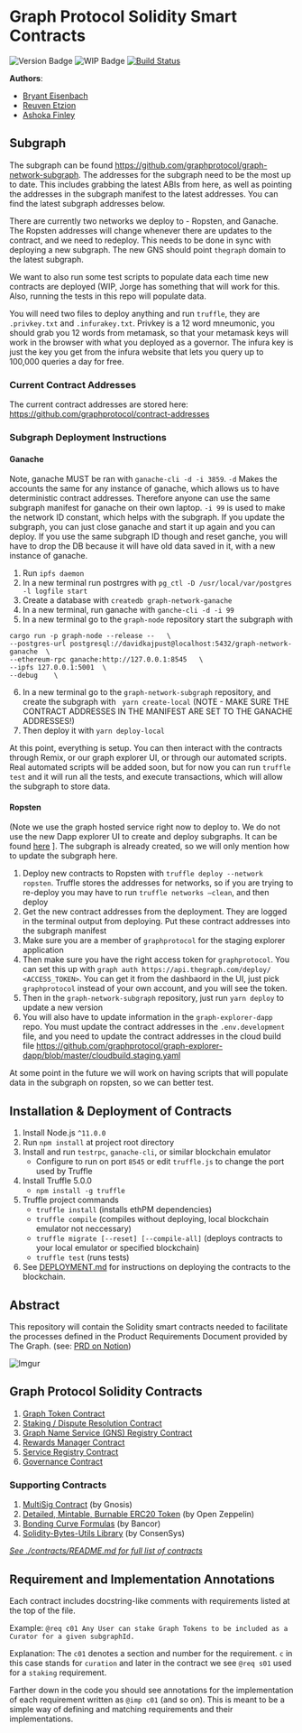 # Graph Protocol Solidity Smart Contracts

![Version Badge](https://img.shields.io/badge/version-1.0.0-lightgrey.svg)
![WIP Badge](https://img.shields.io/badge/status-POC-blue.svg)
[![Build Status](https://travis-ci.com/graphprotocol/contracts.svg?token=wbxCaTb68vuvzoN4HDgt&branch=master)](https://travis-ci.com/graphprotocol/contracts)

**Authors**:
 - [Bryant Eisenbach](https://github.com/fubuloubu)
 - [Reuven Etzion](https://github.com/retzion)
 - [Ashoka Finley](https://github.com/shkfnly)
 
## Subgraph 
The subgraph can be found https://github.com/graphprotocol/graph-network-subgraph. The addresses
for the subgraph need to be the most up to date. This includes grabbing the latest ABIs from here,
as well as pointing the addresses in the subgraph manifest to the latest addresses. You can find 
the latest subgraph addresses below. 

There are currently two networks we deploy to - Ropsten, and Ganache. The Ropsten addresses will
change whenever there are updates to the contract, and we need to redeploy. This needs to be 
done in sync with deploying a new subgraph. The new GNS should point `thegraph` domain to the
latest subgraph.

We want to also run some test scripts to populate data each time new contracts are deployed (WIP, 
Jorge has something that will work for this. Also, running the tests in this repo will populate 
data. 

You will need two  files to deploy anything and run `truffle`, they are `.privkey.txt` and 
`.infurakey.txt`. Privkey is a 12 word mneumonic, you should grab you 12 words from metamask, so 
that your metamask keys will work in the browser with what you deployed as a governor. The infura
key is just the key you get from the infura website that lets you query up to 100,000 queries a day
for free.

### Current Contract Addresses
The current contract addresses are stored here: https://github.com/graphprotocol/contract-addresses
  
### Subgraph Deployment Instructions
#### Ganache
 Note, ganache MUST be ran with `ganache-cli -d -i 3859`. `-d` Makes the accounts the same for any
 instance of ganache, which allows us to have deterministic contract addresses. Therefore anyone can
 use the same subgraph manifest for ganache on their own laptop. `-i 99` is used to make the 
 network ID constant, which helps with the subgraph. If you update the subgraph, you can just
 close ganache and start it up again and you can deploy. If you use the same subgraph ID though and
 reset ganche, you will have to drop the DB because it will have old data saved in it, with a new
 instance of ganache.

1. Run `ipfs daemon`
2. In a new terminal run postrgres with `pg_ctl -D /usr/local/var/postgres -l logfile start`
3. Create a database with `createdb graph-network-ganache`
4. In a new terminal, run ganache with `ganche-cli -d -i 99`
5. In a new terminal go to the `graph-node` repository start the subgraph with
 ```
 cargo run -p graph-node --release --   \
 --postgres-url postgresql://davidkajpust@localhost:5432/graph-network-ganache  \
 --ethereum-rpc ganache:http://127.0.0.1:8545   \
 --ipfs 127.0.0.1:5001  \
 --debug    \
 ```
6. In a new terminal go to the `graph-network-subgraph` repository, and create the subgraph with
` yarn create-local` (NOTE - MAKE SURE THE CONTRACT ADDRESSES IN THE MANIFEST ARE SET TO THE
GANACHE ADDRESSES!)
7. Then deploy it with `yarn deploy-local`

At this point, everything is setup. You can then interact with the contracts through Remix, or
our graph explorer UI, or through our automated scripts. Real automated scripts will be added soon,
but for now you can run `truffle test` and it will run all the tests, and execute transactions, 
which will allow the subgraph to store data.

#### Ropsten
(Note we use the graph hosted service right now to deploy to. We do not use the new Dapp explorer UI
to create and deploy subgraphs. It can be found [here](https://staging.thegraph.com/explorer/subgraph/graphprotocol/explorer-dapp)
]. The subgraph is already created, so we will only mention how to update the subgraph here.

1. Deploy new contracts to Ropsten with `truffle deploy --network ropsten`. Truffle stores the 
addresses for networks, so if you are trying to re-deploy you may have to run 
`truffle networks —clean`, and then deploy
2. Get the new contract addresses from the deployment. They are logged in the terminal output from
deploying. Put these contract addresses into the subgraph manifest
3. Make sure you are a member of `graphprotocol` for the staging explorer application
4. Then make sure you have the right access token for `graphprotocol`. You can set this up with 
`graph auth https://api.thegraph.com/deploy/ <ACCESS_TOKEN>`. You can get it from the dashbaord in the
UI, just pick `graphprotocol` instead of your own account, and you will see the token.
5. Then in the `graph-network-subgraph` repository, just run `yarn deploy` to update a new version
6. You will also have to update information in the `graph-explorer-dapp` repo. You must update
the contract addresses in the `.env.development` file, and you need to update the contract addresses
in the cloud build file 
https://github.com/graphprotocol/graph-explorer-dapp/blob/master/cloudbuild.staging.yaml

At some point in the future we will work on having scripts that will populate data in the subgraph
on ropsten, so we can better test.  

## Installation &amp; Deployment of Contracts
1. Install Node.js `^11.0.0`
1. Run `npm install` at project root directory
1. Install and run `testrpc`, `ganache-cli`, or similar blockchain emulator
    - Configure to run on port `8545` or edit `truffle.js` to change the port used by Truffle
1. Install Truffle 5.0.0
    - `npm install -g truffle`
1. Truffle project commands
    - `truffle install` (installs ethPM dependencies)
    - `truffle compile` (compiles without deploying, local blockchain emulator not neccessary)
    - `truffle migrate [--reset] [--compile-all]` (deploys contracts to your local emulator or specified blockchain)
    - `truffle test` (runs tests)
1. See [DEPLOYMENT.md](./DEPLOYMENT.md) for instructions on deploying the contracts to the blockchain.

## Abstract
This repository will contain the Solidity smart contracts needed to facilitate the processes defined in the Product Requirements Document provided by The Graph.
(see: [PRD on Notion](https://www.notion.so/Hybrid-POC-Smart-Contracts-18646757d3644f73bf9fdfb2e98b93eb))

![Imgur](https://i.imgur.com/9uwiie1.png)


## Graph Protocol Solidity Contracts
1. [Graph Token Contract](./contracts/GraphToken.sol)
1. [Staking / Dispute Resolution Contract](./contracts/Staking.sol)
1. [Graph Name Service (GNS) Registry Contract](./contracts/GNS.sol)
1. [Rewards Manager Contract](./contracts/RewardsManager.sol)
1. [Service Registry Contract](./contracts/ServiceRegistry.sol)
1. [Governance Contract](./contracts/Governed.sol)

### Supporting Contracts
1. [MultiSig Contract](./contracts/MultiSigWallet.sol) (by Gnosis)
1. [Detailed, Mintable, Burnable ERC20 Token](./contracts/openzeppelin/) (by Open Zeppelin)
1. [Bonding Curve Formulas](./contracts/bancor/) (by Bancor)
1. [Solidity-Bytes-Utils Library](./installed_contracts/bytes/) (by ConsenSys)

*[See ./contracts/README.md for full list of contracts](./contracts/)*

## Requirement and Implementation Annotations
Each contract includes docstring-like comments with requirements listed at the top of the file. 

Example: `@req c01 Any User can stake Graph Tokens to be included as a Curator for a given subgraphId.`

Explanation: The `c01` denotes a section and number for the requirement. `c` in this case stands for `curation` and later in the contract we see `@req s01` used for a `staking` requirement.

Farther down in the code you should see annotations for the implementation of each requirement written as `@imp c01` (and so on). This is meant to be a simple way of defining and matching requirements and their implementations.


